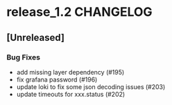 # release_1.2 CHANGELOG

## [Unreleased]

### Bug Fixes

- add missing layer dependency (#195)
- fix grafana password (#196)
- update loki to fix some json decoding issues (#203)
- update timeouts for xxx.status (#202)


